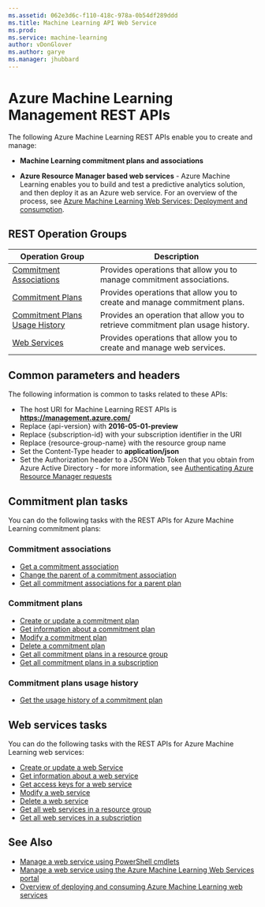 ```yaml
---
ms.assetid: 062e3d6c-f110-418c-978a-0b54df289ddd
ms.title: Machine Learning API Web Service
ms.prod:
ms.service: machine-learning
author: vDonGlover
ms.author: garye
ms.manager: jhubbard
---
```


# Azure Machine Learning Management REST APIs

<!--
Microsoft Azure Machine Learning enables you to build and test a predictive analytics solution, and then deploy it as an Azure web service. 
For an overview of the process, see [Azure Machine Learning Web Services: Deployment and consumption](https://review.docs.microsoft.com/azure/machine-learning/machine-learning-deploy-consume-web-service-guide).

The following Microsoft Azure Machine Learning REST APIs enable you to create and manage Azure Resource Manager based web services, as well as Machine Learning commitment plans and associations.
-->

The following Azure Machine Learning REST APIs enable you to create and manage:

- **Machine Learning commitment plans and associations**

- **Azure Resource Manager based web services** - Azure Machine Learning enables you to build and test a predictive analytics solution, and then deploy it as an Azure web service. 
For an overview of the process, see [Azure Machine Learning Web Services: Deployment and consumption](https://review.docs.microsoft.com/azure/machine-learning/machine-learning-deploy-consume-web-service-guide).


<!--
For information common to all these APIs, see [Common parameters and headers](common-parameters-headers.md)
-->

## REST Operation Groups


| Operation Group | Description |
|-----------------|-------------|
|  [Commitment Associations](~/commitmentassociations) | Provides operations that allow you to manage commitment associations. |
|  [Commitment Plans](./commitmentplans) | Provides operations that allow you to create and manage commitment plans. |
|  [Commitment Plans Usage History](./usagehistory) | Provides an operation that allow you to retrieve commitment plan usage history. |
|  [Web Services](./webservices) | Provides operations that allow you to create and manage web services. |

## Common parameters and headers

The following information is common to tasks related to these APIs:

- The host URI for Machine Learning REST APIs is **https://management.azure.com/**
- Replace {api-version} with **2016-05-01-preview**
- Replace {subscription-id} with your subscription identifier in the URI
- Replace {resource-group-name} with the resource group name
- Set the Content-Type header to **application/json**
- Set the Authorization header to a JSON Web Token that you obtain from Azure Active Directory - 
  for more information, see [Authenticating Azure Resource Manager requests](https://msdn.microsoft.com/library/azure/dn790557.aspx)

## Commitment plan tasks
You can do the following tasks with the REST APIs for Azure Machine Learning commitment plans:

### Commitment associations
- [Get a commitment association](./commitmentassociations#CommitmentAssociations_Get)
- [Change the parent of a commitment association](./commitmentassociations#CommitmentAssociations_Move)
- [Get all commitment associations for a parent plan](./commitmentassociations#CommitmentAssociations_List)

### Commitment plans
- [Create or update a commitment plan](./commitmentplans#CommitmentPlans_CreateOrUpdate)
- [Get information about a commitment plan](./commitmentplans#CommitmentPlans_Get)
- [Modify a commitment plan](./commitmentplans#CommitmentPlans_Patch)
- [Delete a commitment plan](./commitmentplans#CommitmentPlans_Remove)
- [Get all commitment plans in a resource group](./commitmentplans#CommitmentPlans_ListInResourceGroup)
- [Get all commitment plans in a subscription](./commitmentplans#CommitmentPlans_List)

### Commitment plans usage history
- [Get the usage history of a commitment plan](./usagehistory)

## Web services tasks
You can do the following tasks with the REST APIs for Azure Machine Learning web services:

- [Create or update a web Service](./webservices#WebServices_CreateOrUpdate)
- [Get information about a web service](./webservices#WebServices_Get)
- [Get access keys for a web service](./webservices#WebServices_ListKeys)
- [Modify a web service](./webservices#WebServices_Patch)
- [Delete a web service](./webservices#WebServices_Remove)
- [Get all web services in a resource group](./webservices#WebServices_ListInResourceGroup)
- [Get all web services in a subscription](./webservices#WebServices_List)


## See Also

- [Manage a web service using PowerShell cmdlets](/powershell/resourcemanager/azurerm.machinelearning/v0.11.0/azurerm.machinelearning)
- [Manage a web service using the Azure Machine Learning Web Services portal](/azure/machine-learning/machine-learning-manage-new-webservice)
- [Overview of deploying and consuming Azure Machine Learning web services](/azure/machine-learning/machine-learning-deploy-consume-web-service-guide)
